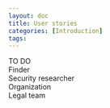 ```yaml
---
layout: doc
title: User stories
categories: [Introduction]
tags: 
---
```


TO DO  
Finder  
Security researcher  
Organization  
Legal team  
